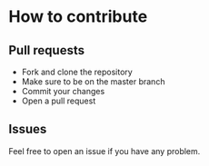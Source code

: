 # How to contribute

## Pull requests

* Fork and clone the repository
* Make sure to be on the master branch
* Commit your changes
* Open a pull request

## Issues

Feel free to open an issue if you have any problem.